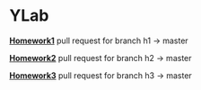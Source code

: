 # YLab

**[Homework1](https://github.com/annasergeevaGIT/YLab/pull/4)** pull request for branch h1 -> master

**[Homework2](https://github.com/annasergeevaGIT/YLab/pull/7)** pull request for branch h2 -> master

**[Homework3](https://github.com/annasergeevaGIT/YLab/pull/8)** pull request for branch h3 -> master
